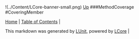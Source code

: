 !(../Content/LCore-banner-small.png)
[Up](MethodCoverage.md)
###MethodCoverage
#CoveringMember

[Home](../../README.md) | [Table of Contents](../../TableOfContents.md) | 


This markdown was generated by [LUnit](https://github.com/CodeSingularity/LUnit), powered by [LCore](https://github.com/CodeSingularity/LCore) | 

